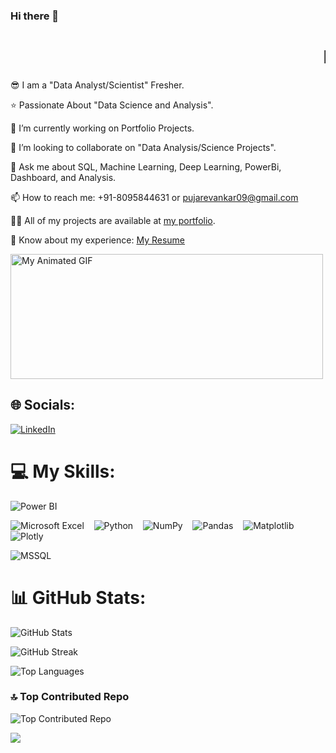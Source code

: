 
### Hi there 👋
#  <marquee behavior="scroll" direction="left">I'm **Dr. Pooja K Revankar**!</marquee>



😎 I am a "Data Analyst/Scientist" Fresher.

⭐ Passionate About "Data Science and Analysis".

🔭 I’m currently working on Portfolio Projects.

👯 I’m looking to collaborate on "Data Analysis/Science Projects".

💬 Ask me about SQL, Machine Learning, Deep Learning, PowerBi, Dashboard, and Analysis.

📫 How to reach me: +91-8095844631 or [pujarevankar09@gmail.com](mailto:pujarevankar09@gmail.com)

👨‍💻 All of my projects are available at [my portfolio](https://campsite.bio/dr_pooja).

📄 Know about my experience: [My Resume](https://drive.google.com/file/d/1KocGnc9EzQ0idzSfP2tHxaAIdLPqJo4x/view)

<img src="https://i.pinimg.com/originals/45/67/a8/4567a837b545d22b9dcde81ccd98b70e.gif" alt="My Animated GIF" width="500" height="200">


## 🌐 Socials:
[![LinkedIn](https://img.shields.io/badge/LinkedIn-%230077B5.svg?logo=linkedin&logoColor=white)](https://www.linkedin.com/in/dr-poojarevankar/) 


# 💻 My Skills:

![Power BI](https://img.shields.io/badge/Power%20BI-%230F75A8.svg?style=for-the-badge&logo=power-bi&logoColor=yellow) &nbsp;&nbsp;

![Microsoft Excel](https://img.shields.io/badge/Microsoft%20Excel-%23217346.svg?style=for-the-badge&logo=microsoft-excel&logoColor=white) &nbsp;&nbsp;
![Python](https://img.shields.io/badge/python-3670A0?style=for-the-badge&logo=python&logoColor=ffdd54) &nbsp;&nbsp;
![NumPy](https://img.shields.io/badge/numpy-%23013243.svg?style=for-the-badge&logo=numpy&logoColor=white) &nbsp;&nbsp;
![Pandas](https://img.shields.io/badge/pandas-%23150458.svg?style=for-the-badge&logo=pandas&logoColor=white) &nbsp;&nbsp;
![Matplotlib](https://img.shields.io/badge/Matplotlib-%23ffffff.svg?style=for-the-badge&logo=Matplotlib&logoColor=black) &nbsp;&nbsp;
![Plotly](https://img.shields.io/badge/Plotly-%233F4F75.svg?style=for-the-badge&logo=plotly&logoColor=white)

![MSSQL](https://img.shields.io/badge/MSSQL-%233F4F75.svg?style=for-the-badge&logo=mssql&logoColor=white)



# 📊 GitHub Stats:
![GitHub Stats](https://github-readme-stats.vercel.app/api?username=DrPoojaAbhijith&theme=radical&hide_border=false&include_all_commits=false&count_private=false)

![GitHub Streak](https://github-readme-streak-stats.herokuapp.com/?user=DrPoojaAbhijith&theme=radical&hide_border=false)

![Top Languages](https://github-readme-stats.vercel.app/api/top-langs/?username=DrPoojaAbhijith&theme=radical&hide_border=false&include_all_commits=false&count_private=false&layout=compact)

### 🔝 Top Contributed Repo
![Top Contributed Repo](https://github-contributor-stats.vercel.app/api?username=DrPoojaAbhijith&limit=5&theme=radical&combine_all_yearly_contributions=true)

<a href="https://visitcount.itsvg.in">
  <img src="https://visitcount.itsvg.in/api?id=DrPoojaAbhijith&label=Profile%20Views&color=1&icon=0&pretty=false" />
</a>



